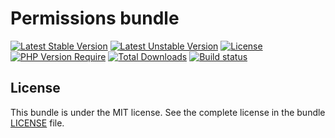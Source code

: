 # Permissions bundle

[![Latest Stable Version](https://poser.pugx.org/softspring/permissions-bundle/v/stable.svg)](https://packagist.org/packages/softspring/permissions-bundle)
[![Latest Unstable Version](https://poser.pugx.org/softspring/permissions-bundle/v/unstable.svg)](https://packagist.org/packages/softspring/permissions-bundle)
[![License](https://poser.pugx.org/softspring/permissions-bundle/license.svg)](https://packagist.org/packages/softspring/permissions-bundle)
[![PHP Version Require](http://poser.pugx.org/softspring/permissions-bundle/require/php)](https://packagist.org/packages/softspring/permissions-bundle)
[![Total Downloads](https://poser.pugx.org/softspring/permissions-bundle/downloads)](https://packagist.org/packages/softspring/permissions-bundle)
[![Build status](https://travis-ci.com/softspring/permissions-bundle.svg?branch=5.1)](https://app.travis-ci.com/github/softspring/permissions-bundle)

## License

This bundle is under the MIT license. See the complete license in the bundle [LICENSE](LICENSE) file.
